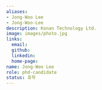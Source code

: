 ```yaml
---
aliases:
- Jong-Woo Lee 
- Jong-Woo-Lee
description: Konan Technology Ltd.
image: images/photo.jpg
links:
  email: 
  github: 
  linkedin: 
  home-page: 
name: Jong-Woo Lee 
role: phd-candidate
status: 휴학
---
```

